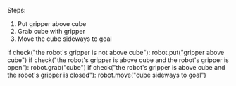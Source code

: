 

Steps:
1. Put gripper above cube
2. Grab cube with gripper
3. Move the cube sideways to goal

if check("the robot's gripper is not above cube"):
    robot.put("gripper above cube")
if check("the robot's gripper is above cube and the robot's gripper is open"):
    robot.grab("cube")
if check("the robot's gripper is above cube and the robot's gripper is closed"):
    robot.move("cube sideways to goal")